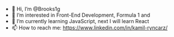 - 👋 Hi, I’m @Brooks1g
- 👀 I’m interested in Front-End Development, Formula 1 and 
- 🌱 I’m currently learning JavaScript, next I will learn React
- 📫 How to reach me: https://www.linkedin.com/in/kamil-ryncarz/

<!---
Brooks1g/Brooks1g is a ✨ special ✨ repository because its `README.md` (this file) appears on your GitHub profile.
You can click the Preview link to take a look at your changes.
--->
